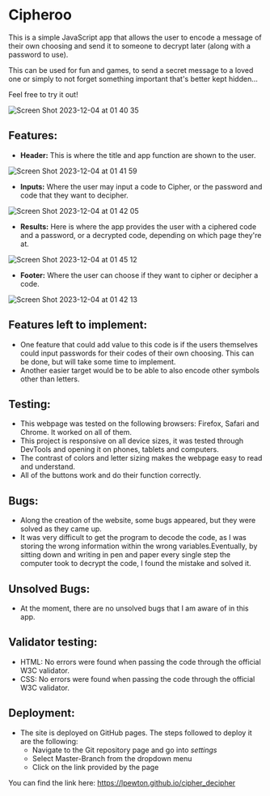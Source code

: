 # Cipheroo

This is a simple JavaScript app that allows the user to encode a message of their own choosing and send it to someone to decrypt later (along with a password to use).

This can be used for fun and games, to send a secret message to a loved one or simply to not forget something important that's better kept hidden...

Feel free to try it out!

![Screen Shot 2023-12-04 at 01 40 35](https://github.com/lpewton/cipher_decipher/assets/114712846/09b66a0b-81d5-498f-b2fa-b4edcdaded03)

## Features:
* **Header:**
This is where the title and app function are shown to the user.

![Screen Shot 2023-12-04 at 01 41 59](https://github.com/lpewton/cipher_decipher/assets/114712846/36155488-f04a-45e7-8e1a-3a42347b46bb)

* **Inputs:**
Where the user may input a code to Cipher, or the password and code that they want to decipher.

![Screen Shot 2023-12-04 at 01 42 05](https://github.com/lpewton/cipher_decipher/assets/114712846/1a0db098-ca01-47ba-86c2-c66a4d3c1f2b)


* **Results:**
Here is where the app provides the user with a ciphered code and a password, or a decrypted code, depending on which page they're at.

![Screen Shot 2023-12-04 at 01 45 12](https://github.com/lpewton/cipher_decipher/assets/114712846/7a02c122-4bdd-4884-aa79-a827859ddd8e)

* **Footer:**
Where the user can choose if they want to cipher or decipher a code.

![Screen Shot 2023-12-04 at 01 42 13](https://github.com/lpewton/cipher_decipher/assets/114712846/818359cd-c56c-4ded-81ab-a31858be91b1)

## Features left to implement:
* One feature that could add value to this code is if the users themselves could input passwords for their codes of their own choosing. This can be done, but will take some time to implement.
* Another easier target would be to be able to also encode other symbols other than letters.

## Testing:
* This webpage was tested on the following browsers: Firefox, Safari and Chrome. It worked on all of them.
* This project is responsive on all device sizes, it was tested through DevTools and opening it on phones, tablets and computers.
* The contrast of colors and letter sizing makes the webpage easy to read and understand.
* All of the buttons work and do their function correctly.

## Bugs:
* Along the creation of the website, some bugs appeared, but they were solved as they came up.
* It was very difficult to get the program to decode the code, as I was storing the wrong information within the wrong variables.Eventually, by sitting down and writing in pen and paper every single step the computer took to decrypt the code, I found the mistake and solved it.

## Unsolved Bugs:
* At the moment, there are no unsolved bugs that I am aware of in this app.

## Validator testing:

* HTML: No errors were found when passing the code through the official W3C validator.
* CSS: No errors were found when passing the code through the official W3C validator.

## Deployment:
* The site is deployed on GitHub pages. The steps followed to deploy it are the following:
  *  Navigate to the Git repository page and go into *settings*
  *  Select Master-Branch from the dropdown menu
  *  Click on the link provided by the page
  
You can find the link here: https://lpewton.github.io/cipher_decipher
